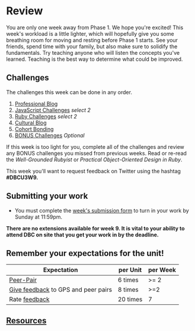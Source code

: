 # Review

<!-- Week 9 Curriculum will be released next Friday. -->

You are only one week away from Phase 1. We hope you're excited! This week's workload is a little lighter, which will hopefully give you some breathing room for moving and resting before Phase 1 starts. See your friends, spend time with your family, but also make sure to solidify the fundamentals. Try teaching anyone who will listen the concepts you've learned. Teaching is the best way to determine what could be improved.

## Challenges

The challenges this week can be done in any order.

1. [Professional Blog](1-professional-blog.md)
2. [JavaScript Challenges](2-JavaScript) *select 2*
3. [Ruby Challenges](3-ruby.md) *select 2*
4. [Cultural Blog](4-cultural-blog.md)
5. [Cohort Bonding](5-cohort-bonding.md)
6. [BONUS Challenges](6-BONUS-challenges) *Optional*

If this week is too light for you, complete all of the challenges and review any BONUS challenges you missed from previous weeks. Read or re-read the *Well-Grounded Rubyist* or *Practical Object-Oriented Design in Ruby*.

This week you'll want to request feedback on Twitter using the hashtag **#DBCU3W9.**

## Submitting your work
- You must complete the [week's submission form](http://apply.devbootcamp.com) to turn in your work by Sunday at 11:59pm.

**There are no extensions available for week 9. It is vital to your ability to attend DBC on site that you get your work in by the deadline.**

## Remember your expectations for the unit!

Expectation | per Unit | per Week
------------|----------|---------
[Peer-Pair](https://github.com/Devbootcamp/phase-0-handbook/blob/master/peer-pairing_sessions.md) | 6 times | >= 2
[Give feedback](https://socrates.devbootcamp.com/feedback/new) to GPS and peer pairs | 8 times | >=2
Rate [feedback](https://socrates.devbootcamp.com/feedback) | 20 times | 7

## [Resources](https://github.com/Devbootcamp/phase-0-handbook/blob/master/resources.md)
